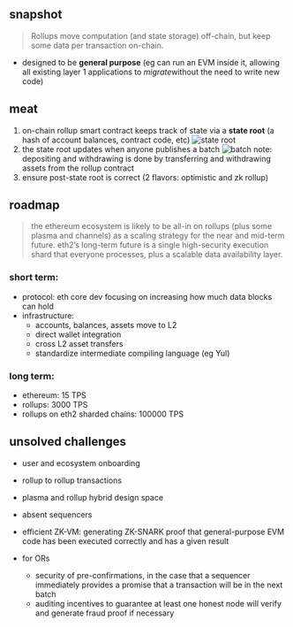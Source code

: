 ## snapshot
> Rollups move computation (and state storage) off-chain, but keep some data per transaction on-chain.
- designed to be **general purpose** (eg can run an EVM inside it, allowing all existing layer 1 applications to *migrate*without the need to write new code)

## meat
1. on-chain rollup smart contract keeps track of state via a **state root** (a hash of account balances, contract code, etc)
![state root](https://vitalik.ca/images/rollup-files/diag1.png)
2. the state root updates when anyone publishes a batch
![batch](https://vitalik.ca/images/rollup-files/diag2.png)
note: depositing and withdrawing is done by transferring and withdrawing assets from the rollup contract
3. ensure post-state root is correct (2 flavors: optimistic and zk rollup)
## roadmap
> the ethereum ecosystem is likely to be all-in on rollups (plus some plasma and channels) as a scaling strategy for the near and mid-term future. eth2’s long-term future is a single high-security execution shard that everyone processes, plus a scalable data availability layer.
### short term: 
- protocol: eth core dev focusing on increasing how much data blocks can hold
- infrastructure: 
    - accounts, balances, assets move to L2
    - direct wallet integration
    - cross L2 asset transfers 
    - standardize intermediate compiling language (eg Yul) 
### long term: 
- ethereum: 15 TPS
- rollups: 3000 TPS
- rollups on eth2 sharded chains: 100000 TPS

## unsolved challenges 
- user and ecosystem onboarding 
- rollup to rollup transactions
- plasma and rollup hybrid design space
- absent sequencers 
- efficient ZK-VM: generating ZK-SNARK proof that general-purpose EVM code has been executed correctly and has a given result

- for ORs
    - security of pre-confirmations, in the case that a sequencer immediately provides a promise that a transaction will be in the next batch
    - auditing incentives to guarantee at least one honest node will verify and generate fraud proof if necessary

